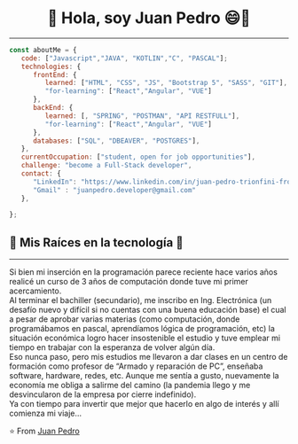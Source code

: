 <h1 align="center">
   👋 Hola, soy Juan Pedro 😄👋
 </h1> 
<hr> 

```javascript
const aboutMe = {
   code: ["Javascript","JAVA", "KOTLIN","C", "PASCAL"];
   technologies: {
      frontEnd: {
         learned: ["HTML", "CSS", "JS", "Bootstrap 5", "SASS", "GIT"],
         "for-learning": ["React","Angular", "VUE"]
      },
      backEnd: {
         learned: [, "SPRING", "POSTMAN", "API RESTFULL"],
         "for-learning": ["React","Angular", "VUE"]
      },
      databases: ["SQL", "DBEAVER", "POSTGRES"],
   },
   currentOccupation: ["student, open for job opportunities"],
   challenge: "become a Full-Stack developer",
   contact: {
      "LinkedIn": "https://www.linkedin.com/in/juan-pedro-trionfini-front-end/"
      "Gmail" : "juanpedro.developer@gmail.com"
   },
   
};
```
<h2>🌱 Mis Raíces en la tecnología 🌱</h2>
<hr>

   Si bien mi inserción en la programación parece reciente hace varios años realicé un curso de 3 años de computación donde tuve mi primer acercamiento. 
   <br>
   Al terminar el bachiller (secundario), me inscribo en Ing. Electrónica (un desafío nuevo y difícil si no cuentas con una buena educación base) el cual a pesar de aprobar varias materias (como computación, donde programábamos en pascal, aprendíamos lógica de programación, etc) la situación económica logro hacer insostenible el estudio y tuve emplear mi tiempo en trabajar con la esperanza de volver algún día. 
   <br>
  Eso nunca paso, pero mis estudios me llevaron a dar clases en un centro de formación como profesor de “Armado y reparación de PC”, enseñaba software, hardware, redes, etc. Aunque me sentía a gusto, nuevamente la economía me obliga a salirme del camino (la pandemia llego y me desvincularon de la empresa por cierre indefinido). 
  <br>
   Ya con tiempo para invertir que mejor que hacerlo en algo de interés y allí comienza mi viaje… 
   <br>
   


:star: From [Juan Pedro](https://github.com/JuanPedro-dev)

